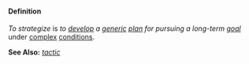 #### Definition

*To strategize* is *to [develop](https://github.com/gcassel/Modular-Organization-Terminology/blob/master/terms/develop.md) a [generic](https://github.com/gcassel/Modular-Organization-Terminology/blob/master/terms/generic.md) [plan](https://github.com/gcassel/Modular-Organization-Terminology/blob/master/terms/plan.md) for pursuing a long-term [goal](https://github.com/gcassel/Modular-Organization-Terminology/blob/master/terms/goal.md)* under [complex](https://github.com/gcassel/Modular-Organization-Terminology/blob/master/terms/complex.md) [conditions](https://github.com/gcassel/Modular-Organization-Terminology/blob/master/terms/condition.md).

**See Also:** *[tactic](https://github.com/gcassel/Modular-Organization-Terminology/blob/master/terms/tactic.md)*

